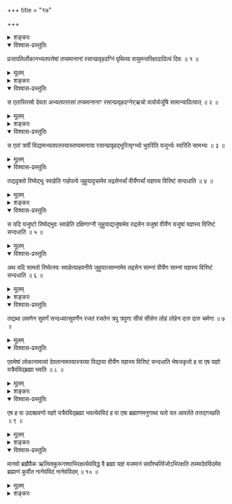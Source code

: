 +++
title = "१७"

+++

<details><summary>शङ्करः</summary>

अत्र ब्रह्मणो मौनं विहितम् , तद्रेषे ब्रह्मत्वकर्मणि च अथान्यस्मिंश्च
हौत्रादिकर्मरेषे व्याहृतिहोमः प्रायश्चित्तमिति तदर्थं व्याहृतयो
विधातव्या इत्याह —
</details>

<details open><summary>विश्वास-प्रस्तुतिः</summary>

प्रजापतिर्लोकानभ्यतपत्तेषां तप्यमानानां रसान्प्रावृहदग्निं पृथिव्या
वायुमन्तरिक्षादादित्यं दिवः ॥ १ ॥
</details>

<details><summary>मूलम्</summary>

प्रजापतिर्लोकानभ्यतपत्तेषां तप्यमानानां रसान्प्रावृहदग्निं पृथिव्या
वायुमन्तरिक्षादादित्यं दिवः ॥ १ ॥
</details>

<details><summary>शङ्करः</summary>

प्रजापतिः लोकानभ्यतपत् लोकानुद्दिश्य तत्र सारजिघृक्षया ध्यानलक्षणं
तपश्चचार । तेषां तप्यमानानां लोकानां रसान्
साररूपान्प्रावृहत् उद्धृतवान्
जग्राहेत्यर्थः । कान् ? अग्निं रसं पृथिव्याः,
वायुमन्तरिक्षात् , आदित्यं दिवः ॥
</details>

<details open><summary>विश्वास-प्रस्तुतिः</summary>

स एतास्तिस्रो देवता अभ्यतपत्तासां तप्यमानानाꣳ रसान्प्रावृहदग्नेर्‌ऋचो
वायोर्यजूंषि सामान्यादित्यात् ॥ २ ॥
</details>

<details><summary>मूलम्</summary>

स एतास्तिस्रो देवता अभ्यतपत्तासां तप्यमानानाꣳ रसान्प्रावृहदग्नेर्‌ऋचो
वायोर्यजूंषि सामान्यादित्यात् ॥ २ ॥
</details>

<details><summary>शङ्करः</summary>

पुनरप्येवमेवाग्न्याद्याः स एतास्तिस्रो देवता उद्दिश्य अभ्यतपत् । ततोऽपि
सारं रसं त्रयीविद्यां जग्राह ॥
</details>

<details open><summary>विश्वास-प्रस्तुतिः</summary>

स एतां त्रयीं विद्यामभ्यतपत्तस्यास्तप्यमानाया
रसान्प्रावृहद्भूरित्यृग्भ्यो
भुवरिति यजुर्भ्यः स्वरिति सामभ्यः ॥ ३ ॥
</details>

<details><summary>मूलम्</summary>

स एतां त्रयीं विद्यामभ्यतपत्तस्यास्तप्यमानाया
रसान्प्रावृहद्भूरित्यृग्भ्यो
भुवरिति यजुर्भ्यः स्वरिति सामभ्यः ॥ ३ ॥
</details>

<details open><summary>विश्वास-प्रस्तुतिः</summary>

तद्यदृक्तो रिष्येद्भूः स्वाहेति गार्हपत्ये जुहुयादृचामेव तद्रसेनर्चां
वीर्येणर्चां यज्ञस्य विरिष्टं सन्दधाति ॥ ४ ॥
</details>

<details><summary>मूलम्</summary>

तद्यदृक्तो रिष्येद्भूः स्वाहेति गार्हपत्ये जुहुयादृचामेव तद्रसेनर्चां
वीर्येणर्चां यज्ञस्य विरिष्टं सन्दधाति ॥ ४ ॥
</details>

<details><summary>शङ्करः</summary>

स एतां पुनरभ्यतपत् त्रयीं विद्याम् । तस्यास्तप्यमानाया रसं भूरिति
व्याहृतिम् ऋग्भ्यो जग्राह ; भुवरिति व्याहृतिं यजुर्भ्यः ;
स्वरिति व्याहृतिं सामभ्यः । अत एव लोकदेववेदरसा महाव्याहृतयः । अतः तत्
तत्र यज्ञे यदि ऋक्तः ऋक्सम्बन्धादृङ्निमित्तं रिष्येत् यज्ञः क्षतं
प्राप्नुयात् , भूः स्वाहेति गार्हपत्ये जुहुयात् । सा तत्र
प्रायश्चित्तिः । कथम् ? ऋचामेव, तदिति क्रियाविशेषणम् , रसेन
ऋचां विर्येण ओजसा ऋचां यज्ञस्य ऋक्सम्बन्धिनो यज्ञस्य विरिष्टं
विच्छिन्नं क्षतरूपमुत्पन्नं सन्दधाति प्रतिसन्धत्ते ॥
</details>

<details open><summary>विश्वास-प्रस्तुतिः</summary>

स यदि यजुष्टो रिष्येद्भुवः स्वाहेति दक्षिणाग्नौ जुहुयाद्यजुषामेव तद्रसेन
यजुषां वीर्येण यजुषां यज्ञस्य विरिष्टं सन्दधाति ॥ ५ ॥
</details>

<details><summary>मूलम्</summary>

स यदि यजुष्टो रिष्येद्भुवः स्वाहेति दक्षिणाग्नौ जुहुयाद्यजुषामेव तद्रसेन
यजुषां वीर्येण यजुषां यज्ञस्य विरिष्टं सन्दधाति ॥ ५ ॥
</details>

<details open><summary>विश्वास-प्रस्तुतिः</summary>

अथ यदि सामतो रिष्येत्स्वः स्वाहेत्याहवनीये जुहुयात्साम्नामेव तद्रसेन
साम्नां वीर्येण साम्नां यज्ञस्य विरिष्टं सन्दधाति ॥ ६ ॥
</details>

<details><summary>मूलम्</summary>

अथ यदि सामतो रिष्येत्स्वः स्वाहेत्याहवनीये जुहुयात्साम्नामेव तद्रसेन
साम्नां वीर्येण साम्नां यज्ञस्य विरिष्टं सन्दधाति ॥ ६ ॥
</details>

<details><summary>शङ्करः</summary>

अथ यदि यजुष्टो यजुर्निमित्तं रिष्येत् , भुवः स्वाहेति दक्षिणाग्नौ
जुहुयात् । तथा सामनिमित्ते रेषे स्वः स्वाहेत्याहवनीये
जुहुयात् । तथा पूर्ववद्यज्ञं सन्दधाति । ब्रह्मनिमित्ते तु रेषे
त्रिष्वग्निषु तिसृभिर्व्याहृतिभिर्जुहुयात् । त्रय्या हि विद्यायाः स
रेषः, ‘अथ केन ब्रह्मत्वमित्यनयैव त्रय्या विद्यया’ ( ? ) इति
श्रुतेः । न्यायान्तरं वा मृग्यं ब्रह्मत्वनिमित्ते रेषे ॥
</details>

<details open><summary>विश्वास-प्रस्तुतिः</summary>

तद्यथा लवणेन सुवर्णं सन्दध्यात्सुवर्णेन रजतं रजतेन त्रपु त्रपुणा सीसं
सीसेन लोहं लोहेन दारु दारु चर्मणा ॥ ७ ॥
</details>

<details><summary>मूलम्</summary>

तद्यथा लवणेन सुवर्णं सन्दध्यात्सुवर्णेन रजतं रजतेन त्रपु त्रपुणा सीसं
सीसेन लोहं लोहेन दारु दारु चर्मणा ॥ ७ ॥
</details>

<details open><summary>विश्वास-प्रस्तुतिः</summary>

एवमेषां लोकानामासां देवतानामस्यास्त्रय्या विद्याया वीर्येण यज्ञस्य
विरिष्टं सन्दधाति भेषजकृतो ह वा एष यज्ञो यत्रैवंविद्ब्रह्मा
भवति ॥ ८ ॥
</details>

<details><summary>मूलम्</summary>

एवमेषां लोकानामासां देवतानामस्यास्त्रय्या विद्याया वीर्येण यज्ञस्य
विरिष्टं सन्दधाति भेषजकृतो ह वा एष यज्ञो यत्रैवंविद्ब्रह्मा
भवति ॥ ८ ॥
</details>

<details><summary>शङ्करः</summary>

तद्यथा लवणेन सुवर्णं सन्दध्यात् । क्षारेण टङ्कणादिना खरे मृदुत्वकरं हि
तत् । सुवर्णेन रजतमशक्यसन्धानं सन्दध्यात् । रजतेन तथा त्रपु, त्रपुणा
सीसम् , सीसेन लोहम् , लोहेन दारु, दारु चर्मणा चर्मबन्धनेन । एवमेषां
लोकानामासां देवतानामस्यास्त्रय्या विद्याया वीर्येण
रसाख्येनौजसा यज्ञस्य विरिष्टं सन्दधाति ।
भेषजकृतो ह वा एष यज्ञः — रोगार्त इव पुमांश्चिकित्सकेन
सुशिक्षितेन एष यज्ञो भवति । कोऽसौ ? यत्र यस्मिन्यज्ञे एवंवित्
यथोक्तव्याहृतिहोमप्रायश्चित्तवित् ब्रह्मा ऋत्विग्भवति स यज्ञ
इत्यर्थः ॥
</details>

<details open><summary>विश्वास-प्रस्तुतिः</summary>

एष ह वा उदक्प्रवणो यज्ञो यत्रैवंविद्ब्रह्मा भवत्येवंविदं ह वा एषा
ब्रह्माणमनुगाथा यतो यत आवर्तते तत्तद्गच्छति ॥ ९ ॥
</details>

<details><summary>मूलम्</summary>

एष ह वा उदक्प्रवणो यज्ञो यत्रैवंविद्ब्रह्मा भवत्येवंविदं ह वा एषा
ब्रह्माणमनुगाथा यतो यत आवर्तते तत्तद्गच्छति ॥ ९ ॥
</details>

<details><summary>शङ्करः</summary>

किं च, एष ह वा उदक्प्रवण उदङ्निम्नो दक्षिणोच्छ्रायो यज्ञो भवति ;
उत्तरमार्गप्रतिपत्तिहेतुरित्यर्थः । यत्रैवंविद्ब्रह्मा
भवति । एवंविदं ह वै ब्रह्माणम् ऋत्विजं प्रति एषा अनुगाथा ब्रह्मणः
स्तुतिपरा — यतो यत आवर्तते कर्म प्रदेशात् ऋत्विजां यज्ञः क्षतीभवन्
, तत्तद्यज्ञस्य क्षतरूपं प्रतिसन्दधत् प्रायश्चित्तेन गच्छति
परिपालयतीत्येतत् ॥
</details>

<details open><summary>विश्वास-प्रस्तुतिः</summary>

मानवो ब्रह्मैवैक ऋत्विक्कुरूनश्वाभिरक्षत्येवंविद्ध वै ब्रह्मा यज्ञं
यजमानं सर्वांश्चर्त्विजोऽभिरक्षति तस्मादेवंविदमेव ब्रह्माणं
कुर्वीत नानेवंविदं नानेवंविदम् ॥ १० ॥
</details>

<details><summary>मूलम्</summary>

मानवो ब्रह्मैवैक ऋत्विक्कुरूनश्वाभिरक्षत्येवंविद्ध वै ब्रह्मा यज्ञं
यजमानं सर्वांश्चर्त्विजोऽभिरक्षति तस्मादेवंविदमेव ब्रह्माणं
कुर्वीत नानेवंविदं नानेवंविदम् ॥ १० ॥
</details>

<details><summary>शङ्करः</summary>

मानवो ब्रह्मा मौनाचरणान्मननाद्वा ज्ञानवत्त्वात् ; ततो ब्रह्मैवैकः
ऋत्विक् कुरून् कर्तॄन् — योद्धॄनारूढानश्वा बडबा यथा
अभिरक्षति, एवंवित् ह वै ब्रह्मा यज्ञं यजमानं सर्वांश्च
ऋत्विजोऽभिरक्षति, तत्कृतदोषापनयनात् । यत एवं विशिष्टो ब्रह्मा
विद्वान् , तस्मादेवंविदमेव यथोक्तव्याहृत्यादिविदं ब्रह्माणं
कुर्वीत, नानेवंविदं कदाचनेति ।
द्विरभ्यासोऽध्यायपरिसमाप्त्यर्थः
॥

इति सप्तदशखण्डभाष्यम् ॥

इति श्रीमत्परमहंसपरिव्राजकाचार्यस्य श्रीगोविन्दभगवत्पूज्यपादशिष्यस्य
श्रीमच्छङ्करभगवतः कृतौ छान्दोग्योपनिषद्भाष्ये चतुर्थोऽध्यायः
समाप्तः ॥
</details>
